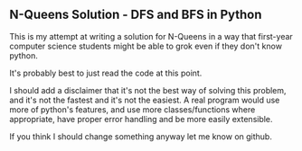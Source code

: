 N-Queens Solution - DFS and BFS in Python
-----------------------------------------

This is my attempt at writing a solution for N-Queens in a way that first-year computer science students might be able to grok even if they don't know python.

It's probably best to just read the code at this point.


I should add a disclaimer that it's not the best way of solving this problem, and it's not the fastest and it's not the easiest. A real program would use more of python's features, and use more classes/functions where appropriate, have proper error handling and be more easily extensible.

If you think I should change something anyway let me know on github.